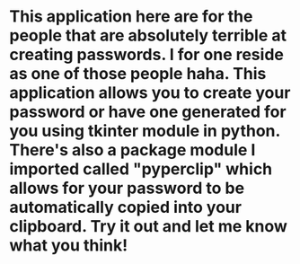 # This application here are for the people that are absolutely terrible at creating passwords. I for one reside as one of those people haha. This application allows you to create your password or have one generated for you using tkinter module in python. There's also a package module I imported called "pyperclip" which allows for your password to be automatically copied into your clipboard. Try it out and let me know what you think! 
